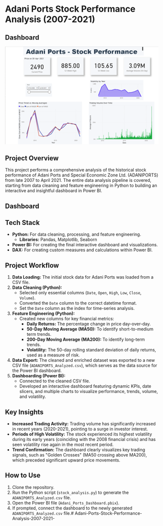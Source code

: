 # Adani Ports Stock Performance Analysis (2007-2021)


## Dashboard
![Adani Ports Dashboard](PowerBi_Dashboard/Adani_dashboard_Screenshot.png)


## Project Overview

This project performs a comprehensive analysis of the historical stock performance of Adani Ports and Special Economic Zone Ltd. (ADANIPORTS) from late 2007 to April 2021. The entire data analysis pipeline is covered, starting from data cleaning and feature engineering in Python to building an interactive and insightful dashboard in Power BI.

## Dashboard


## Tech Stack

* **Python:** For data cleaning, processing, and feature engineering.
    * **Libraries:** Pandas, Matplotlib, Seaborn
* **Power BI:** For creating the final interactive dashboard and visualizations.
* **DAX:** For creating custom measures and calculations within Power BI.

## Project Workflow

1.  **Data Loading:** The initial stock data for Adani Ports was loaded from a CSV file.
2.  **Data Cleaning (Python):**
    * Selected only essential columns (`Date`, `Open`, `High`, `Low`, `Close`, `Volume`).
    * Converted the `Date` column to the correct datetime format.
    * Set the `Date` column as the index for time-series analysis.
3.  **Feature Engineering (Python):**
    * Created new columns for key financial metrics:
        * **Daily Returns:** The percentage change in price day-over-day.
        * **50-Day Moving Average (MA50):** To identify short-to-medium term trends.
        * **200-Day Moving Average (MA200):** To identify long-term trends.
        * **Volatility:** The 50-day rolling standard deviation of daily returns, used as a measure of risk.
4.  **Data Export:** The cleaned and enriched dataset was exported to a new CSV file (`ADANIPORTS_Analyzed.csv`), which serves as the data source for the Power BI dashboard.
5.  **Dashboarding (Power BI):**
    * Connected to the cleaned CSV file.
    * Developed an interactive dashboard featuring dynamic KPIs, date slicers, and multiple charts to visualize performance, trends, volume, and volatility.

## Key Insights

* **Increased Trading Activity:** Trading volume has significantly increased in recent years (2020-2021), pointing to a surge in investor interest.
* **Periods of High Volatility:** The stock experienced its highest volatility during its early years (coinciding with the 2008 financial crisis) and has seen volatility rise again in the most recent period.
* **Trend Confirmation:** The dashboard clearly visualizes key trading signals, such as "Golden Crosses" (MA50 crossing above MA200), which preceded significant upward price movements.

## How to Use

1.  Clone the repository.
2.  Run the Python script (`stock_analysis.py`) to generate the `ADANIPORTS_Analyzed.csv` file.
3.  Open the Power BI file (`Adani_Ports_Dashboard.pbix`).
4.  If prompted, connect the dashboard to the newly generated `ADANIPORTS_Analyzed.csv` file.#   A d a n i - P o r t s - S t o c k - P e r f o r m a n c e - A n a l y s i s - 2 0 0 7 - 2 0 2 1 - 
 
 